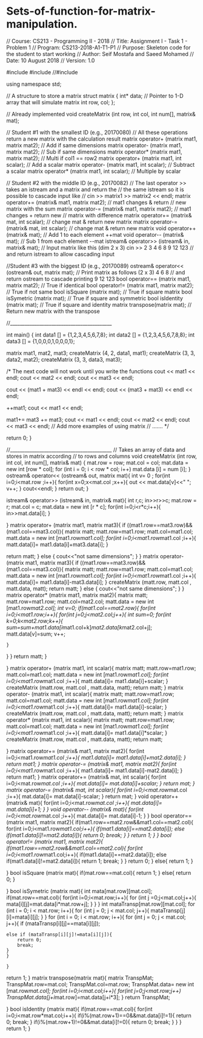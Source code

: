 # Sets-of-function-for-matrix-manipulation.
// Course:  CS213 - Programming II  - 2018
// Title:   Assignment I - Task 1 - Problem 1
// Program: CS213-2018-A1-T1-P1
// Purpose: Skeleton code for the student to start working
// Author:  Seif Mostafa and Saeed Mohamed
// Date:    10 August 2018
// Version: 1.0

#include <iostream>
#include <iomanip>
//#include <cassert>

using namespace std;

// A structure to store a matrix
struct matrix
{
  int* data;       // Pointer to 1-D array that will simulate matrix
  int row, col;
};

// Already implemented
void createMatrix (int row, int col, int num[], matrix& mat);

// Student #1 with the smallest ID (e.g., 20170080)
// All these operations return a new matrix with the calculation result
matrix operator+  (matrix mat1, matrix mat2); // Add if same dimensions
matrix operator-  (matrix mat1, matrix mat2); // Sub if same dimensions
matrix operator*  (matrix mat1, matrix mat2); // Multi if col1 == row2
matrix operator+  (matrix mat1, int scalar);  // Add a scalar
matrix operator-  (matrix mat1, int scalar);  // Subtract a scalar
matrix operator*  (matrix mat1, int scalar);  // Multiple by scalar

// Student #2 with the middle ID (e.g., 20170082)
// The last operator >> takes an istream and a matrix and return the
// the same istream so it is possible to cascade input like
// cin >> matrix1 >> matrix2 << endl;
matrix operator+= (matrix& mat1, matrix mat2); // mat1 changes & return
					    // new matrix with the sum
matrix operator-= (matrix& mat1, matrix mat2); // mat1 changes + return new
					     // matrix with difference
matrix operator+= (matrix& mat, int scalar);   // change mat & return new matrix
matrix operator-= (matrix& mat, int scalar);   // change mat & return new matrix
void   operator++ (matrix& mat);   	// Add 1 to each element ++mat
void   operator-- (matrix& mat);    	// Sub 1 from each element --mat
istream& operator>> (istream& in, matrix& mat);
       	// Input matrix like this (dim 2 x 3) cin >> 2 3 4 6 8 9 12 123
       // and return istream to allow cascading input

//Student #3 with the biggest ID (e.g., 20170089)
ostream& operator<< (ostream& out, matrix mat);
       	// Print matrix  as follows (2 x 3)			4	 6 	  8
	       // and return ostream to cascade printing	9	12  	123
bool   operator== (matrix mat1, matrix mat2);	// True if identical
bool   operator!= (matrix mat1, matrix mat2); 	// True if not same
bool   isSquare   (matrix mat);  // True if square matrix
bool isSymetric (matrix mat);  // True if square and symmetric
bool   isIdentity (matrix mat);  // True if square and identity
matrix transpose(matrix mat);    // Return new matrix with the transpose

//__________________________________________

int main()
{
  int data1 [] = {1,2,3,4,5,6,7,8};
  int data2 [] = {1,2,3,4,5,6,7,8,8};
  int data3 [] = {1,0,0,0,1,0,0,0,1};


  matrix mat1, mat2, mat3;
  createMatrix (4, 2, data1, mat1);
  createMatrix (3, 3, data2, mat2);
  createMatrix (3, 3, data3, mat3);





/* The next code will not work until you write the functions
  cout << mat1 << endl;
  cout << mat2 << endl;
  cout << mat3 << endl;

  cout << (mat1 + mat3) << endl << endl;
  cout << (mat3 + mat3) << endl << endl;

  ++mat1;
  cout << mat1 << endl;

  mat1+= mat3 += mat3;
  cout << mat1 << endl;
  cout << mat2 << endl;
  cout << mat3 << endl;
  // Add more examples of using matrix
  // .......
*/

  return 0;
}

//__________________________________________
// Takes an array of data and stores in matrix according
// to rows and columns
void createMatrix (int row, int col, int num[], matrix& mat) {
  mat.row = row;
  mat.col = col;
  mat.data = new int [row * col];
  for (int i = 0; i < row * col; i++)
    mat.data [i] = num [i];
}
ostream& operator<< (ostream& out, matrix mat){
int v= 0 ;
    for(int i=0;i<mat.row ;i++){
    for(int x=0;x<mat.col ;x++){
    out << mat.data[v]<<" ";
     v++;
      }
     cout<<endl;
      }
return out;
}


istream& operator>> (istream& in, matrix& mat){
int r,c;
in>>r>>c;
mat.row = r;
mat.col = c;
mat.data = new int [r * c];
for(int i=0;i<r*c;i++){
in>>mat.data[i];
}

}
matrix operator+  (matrix mat1, matrix mat3){
    if ((mat1.row==mat3.row)&&(mat1.col==mat3.col)){
    matrix matt;
matt.row=mat1.row;
matt.col=mat1.col;
matt.data = new int [mat1.row*mat1.col];
for(int i=0;i<mat1.row*mat1.col ;i++){
    matt.data[i]= mat1.data[i]+mat3.data[i];
    }

return matt;
}
else {
    cout<<"not same dimensions";
}
}
matrix operator-  (matrix mat1, matrix mat3){
if ((mat1.row==mat3.row)&&(mat1.col==mat3.col)){
    matrix matt;
matt.row=mat1.row;
matt.col=mat1.col;
matt.data = new int [mat1.row*mat1.col];
for(int i=0;i<mat1.row*mat1.col ;i++){
    matt.data[i]= mat1.data[i]-mat3.data[i];
    }
createMatrix (matt.row, matt.col , matt.data, matt);
return matt;
}
else {
    cout<<"not same dimensions";
}
}
matrix operator*  (matrix mat1, matrix mat2){
matrix matt;
matt.row=mat1.row;
matt.col=mat2.col;
matt.data = new int [mat1.row*mat2.col];
int v=0;
if(mat1.col==mat2.row){
for(int i=0;i<mat1.row;i++){
    for(int j=0;j<mat2.col;j++){
        int sum=0;
        for(int k=0;k<mat2.row;k++){
            sum=sum+mat1.data[i*mat1.col+k]*mat2.data[k*mat2.col+j];
        matt.data[v]=sum;
        v++;

    }
  }
 }
return matt;
}

}
matrix operator+  (matrix mat1, int scalar){
matrix matt;
matt.row=mat1.row;
matt.col=mat1.col;
matt.data = new int [mat1.row*mat1.col];
for(int i=0;i<mat1.row*mat1.col ;i++){
    matt.data[i]= mat1.data[i]+scalar;
    }
createMatrix (matt.row, matt.col , matt.data, matt);
return matt;
}
matrix operator-  (matrix mat1, int scalar){
matrix matt;
matt.row=mat1.row;
matt.col=mat1.col;
matt.data = new int [mat1.row*mat1.col];
for(int i=0;i<mat1.row*mat1.col ;i++){
    matt.data[i]= mat1.data[i]-scalar;
    }
createMatrix (matt.row, matt.col , matt.data, matt);
return matt;
}
matrix operator*  (matrix mat1, int scalar){
matrix matt;
matt.row=mat1.row;
matt.col=mat1.col;
matt.data = new int [mat1.row*mat1.col];
for(int i=0;i<mat1.row*mat1.col ;i++){
    matt.data[i]= mat1.data[i]*scalar;
    }
createMatrix (matt.row, matt.col , matt.data, matt);
return matt;


}
matrix operator+= (matrix& mat1, matrix mat2){
for(int i=0;i<mat1.row*mat1.col ;i++){
    mat1.data[i]= mat1.data[i]+mat2.data[i];
}
return mat1;
}
matrix operator-= (matrix& mat1, matrix mat2){
for(int i=0;i<mat1.row*mat1.col ;i++){
    mat1.data[i]= mat1.data[i]-mat2.data[i];
}
return mat1;
}
matrix operator+= (matrix& mat, int scalar){
for(int i=0;i<mat.row*mat.col ;i++){
    mat.data[i]= mat.data[i]+scalar;
}
return mat;
}
matrix operator-= (matrix& mat, int scalar){
for(int i=0;i<mat.row*mat.col ;i++){
    mat.data[i]= mat.data[i]-scalar;
}
return mat;
}
void   operator++ (matrix& mat){
for(int i=0;i<mat.row*mat.col ;i++){
    mat.data[i]= mat.data[i]+1;
}
}
void   operator-- (matrix& mat){
for(int i=0;i<mat.row*mat.col ;i++){
    mat.data[i]= mat.data[i]-1;
}
}
bool   operator== (matrix mat1, matrix mat2){
if(mat1.row==mat2.row&&mat1.col==mat2.col){
    for(int i=0;i<mat1.row*mat1.col;i++){
        if(mat1.data[i]==mat2.data[i]);
        else if(mat1.data[i]!=mat2.data[i]){
           return 0;
            break;
                }
    }
   return 1;
}
}
bool   operator!= (matrix mat1, matrix mat2){
if(mat1.row==mat2.row&&mat1.col==mat2.col){
    for(int i=0;i<mat1.row*mat1.col;i++){
        if(mat1.data[i]==mat2.data[i]);
        else if(mat1.data[i]!=mat2.data[i]){
           return 1;
            break;
                }
    }
   return 0;
}
else{
    return 1;
}

}
bool   isSquare   (matrix mat){
if(mat.row==mat.col){
    return 1;
}
else{
    return 0;
}

}
bool isSymetric (matrix mat){
int mata[mat.row][mat.col];
if(mat.row==mat.col){
for(int i=0;i<mat.row;i++){
 for (int j =0;j<mat.col;j++){
    mata[i][j]=mat.data[i*mat.row+j];
 }
}
}
int mataTransp[mat.row][mat.col];
   for (int i = 0; i < mat.row; i++){
    for (int j = 0; j < mat.col; j++){
        mataTransp[j][i]=mata[i][j];
    }
}
 for (int i = 0; i < mat.row; i++){
    for (int j = 0; j < mat.col; j++){
       if (mataTransp[i][j]==mata[i][j]);

    else if (mataTransp[i][j]!=mata[i][j]){
        return 0;
        break;
    }
    }

    }
return 1;
}
matrix transpose(matrix mat){
matrix TranspMat;
TranspMat.row=mat.col;
TranspMat.col=mat.row;
TranspMat.data= new int [mat.row*mat.col];
for(int i=0;i<mat.col;i++){
    for(int j=0;j<mat.row;j++)
    TranspMat.data[j+i*mat.row]=mat.data[j+i*3];
}
return TranspMat;

}
bool   isIdentity (matrix mat){
if(mat.row==mat.col){
for(int i=0;i<mat.row*mat.col;i++){
    if(i%(mat.row+1)==0&&mat.data[i]!=1){
        return 0;
        break;
    }
 if(i%(mat.row+1)!=0&&mat.data[i]!=0){
        return 0;
        break;
    }
}
}
return 1;
}
